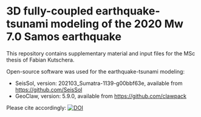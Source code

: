 # 3D fully-coupled earthquake-tsunami modeling of the 2020 Mw 7.0 Samos earthquake

This repository contains supplementary material and input files for the MSc thesis of Fabian Kutschera.

Open-source software was used for the earthquake-tsunami modeling:

- SeisSol, version: 202103_Sumatra-1139-g00bbf63e, available from https://github.com/SeisSol
- GeoClaw, version: 5.9.0, available from https://github.com/clawpack

Please cite accordingly: [![DOI](https://zenodo.org/badge/DOI/10.5281/zenodo.7741891.svg)](https://doi.org/10.5281/zenodo.7741891)
